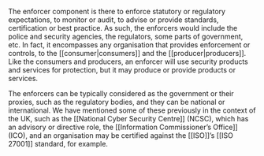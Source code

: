 The enforcer component is there to enforce statutory or regulatory expectations, to monitor or audit, to advise or provide standards, certification or best practice. As such, the enforcers would include the police and security agencies, the regulators, some parts of government, etc. In fact, it encompasses any organisation that provides enforcement or controls, to the [[consumer|consumers]] and the [[producer|producers]]. Like the consumers and producers, an enforcer will use security products and services for protection, but it may produce or provide products or services.

The enforcers can be typically considered as the government or their proxies, such as the regulatory bodies, and they can be national or international. We have mentioned some of these previously in the context of the UK, such as the [[National Cyber Security Centre]] (NCSC), which has an advisory or directive role, the [[Information Commissioner’s Office]] (ICO), and an organisation may be certified against the [[ISO]]’s [[ISO 27001]] standard, for example.